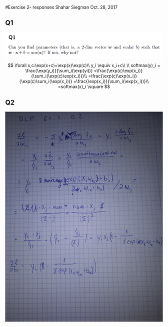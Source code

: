 #Exercise 2- responses
Shahar Siegman Oct. 28, 2017

## Q1
![q1](q1.png)
$$
\forall x,c:\exp(x+c)=\exp(x)\exp(c)\\
y_i \equiv x_i+c\\
\\
softmax(y)_i = \frac{\exp(y_i)}{\sum_i(\exp(yi))}
=\frac{\exp(c)\exp(x_i)}{\sum_i(\exp(c)\exp(x_i))}\\
=\frac{\exp(c)\exp(x_i)}{\exp(c)\sum_i(\exp(x_i))}
=\frac{\exp(x_i)}{\sum_i(\exp(x_i))}\\
=softmax(x)_i
\square
$$
## Q2
![ex2q2](images/ex2_q2r1.jpg)